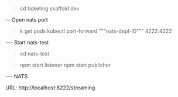 > cd ticketing
> skaffold dev

-- Open nats port

> k get pods
> kubectl port-forward """nats-depl-ID""" 4222:4222

--- Start nats-test

> cd nats-test

> npm start listener
> npm start publisher

--- NATS

URL: http://localhost:8222/streaming

